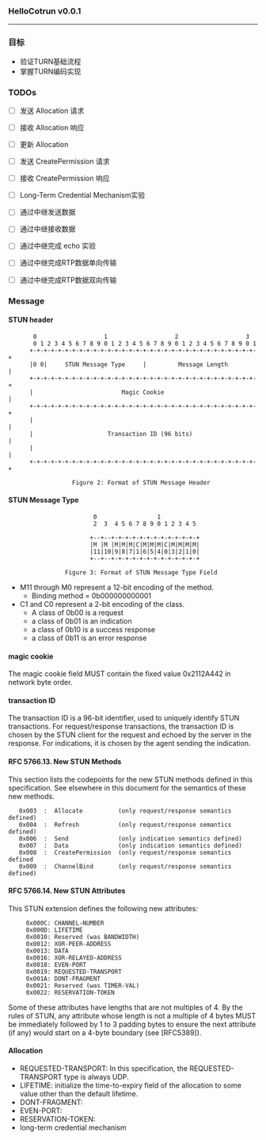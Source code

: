 ### HelloCotrun v0.0.1
---

### 目标
- 验证TURN基础流程
- 掌握TURN编码实现


### TODOs
- [ ] 发送 Allocation 请求
- [ ] 接收 Allocation 响应
- [ ] 更新 Allocation
- [ ] 发送 CreatePermission 请求
- [ ] 接收 CreatePermission 响应
- [ ] Long-Term Credential Mechanism实验
- [ ] 通过中继发送数据
- [ ] 通过中继接收数据
- [ ] 通过中继完成 echo 实验
- [ ] 通过中继完成RTP数据单向传输
- [ ] 通过中继完成RTP数据双向传输




### Message

#### STUN header 
```
       0                   1                   2                   3
       0 1 2 3 4 5 6 7 8 9 0 1 2 3 4 5 6 7 8 9 0 1 2 3 4 5 6 7 8 9 0 1
      +-+-+-+-+-+-+-+-+-+-+-+-+-+-+-+-+-+-+-+-+-+-+-+-+-+-+-+-+-+-+-+-+
      |0 0|     STUN Message Type     |         Message Length        |
      +-+-+-+-+-+-+-+-+-+-+-+-+-+-+-+-+-+-+-+-+-+-+-+-+-+-+-+-+-+-+-+-+
      |                         Magic Cookie                          |
      +-+-+-+-+-+-+-+-+-+-+-+-+-+-+-+-+-+-+-+-+-+-+-+-+-+-+-+-+-+-+-+-+
      |                                                               |
      |                     Transaction ID (96 bits)                  |
      |                                                               |
      +-+-+-+-+-+-+-+-+-+-+-+-+-+-+-+-+-+-+-+-+-+-+-+-+-+-+-+-+-+-+-+-+

                  Figure 2: Format of STUN Message Header
```

#### STUN Message Type
```
                        0                 1
                        2  3  4 5 6 7 8 9 0 1 2 3 4 5

                       +--+--+-+-+-+-+-+-+-+-+-+-+-+-+
                       |M |M |M|M|M|C|M|M|M|C|M|M|M|M|
                       |11|10|9|8|7|1|6|5|4|0|3|2|1|0|
                       +--+--+-+-+-+-+-+-+-+-+-+-+-+-+

                Figure 3: Format of STUN Message Type Field
```
- M11 through M0 represent a 12-bit encoding of the method.
  - Binding method = 0b000000000001
- C1 and C0 represent a 2-bit encoding of the class.
  - A class of 0b00 is a request
  - a class of 0b01 is an indication
  - a class of 0b10 is a success response
  - a class of 0b11 is an error response


#### magic cookie
The magic cookie field MUST contain the fixed value 0x2112A442 in network byte order.

#### transaction ID
The transaction ID is a 96-bit identifier, used to uniquely identify STUN transactions.
For request/response transactions, the transaction ID is chosen by the STUN client for 
the request and echoed by the server in the response.  For indications, it is chosen by
the agent sending the indication.


#### RFC 5766.13. New STUN Methods
   This section lists the codepoints for the new STUN methods defined in
   this specification.  See elsewhere in this document for the semantics
   of these new methods.
```
   0x003  :  Allocate          (only request/response semantics defined)
   0x004  :  Refresh           (only request/response semantics defined)
   0x006  :  Send              (only indication semantics defined)
   0x007  :  Data              (only indication semantics defined)
   0x008  :  CreatePermission  (only request/response semantics defined
   0x009  :  ChannelBind       (only request/response semantics defined)
```


#### RFC 5766.14. New STUN Attributes

   This STUN extension defines the following new attributes:
```
     0x000C: CHANNEL-NUMBER
     0x000D: LIFETIME
     0x0010: Reserved (was BANDWIDTH)
     0x0012: XOR-PEER-ADDRESS
     0x0013: DATA
     0x0016: XOR-RELAYED-ADDRESS
     0x0018: EVEN-PORT
     0x0019: REQUESTED-TRANSPORT
     0x001A: DONT-FRAGMENT
     0x0021: Reserved (was TIMER-VAL)
     0x0022: RESERVATION-TOKEN
```
   Some of these attributes have lengths that are not multiples of 4.
   By the rules of STUN, any attribute whose length is not a multiple of
   4 bytes MUST be immediately followed by 1 to 3 padding bytes to
   ensure the next attribute (if any) would start on a 4-byte boundary
   (see [RFC5389]).

#### Allocation
- REQUESTED-TRANSPORT: In this specification, the REQUESTED-TRANSPORT type is always UDP.
- LIFETIME: initialize the time-to-expiry field of the allocation to some value other than the default lifetime.
- DONT-FRAGMENT: 
- EVEN-PORT: 
- RESERVATION-TOKEN:
- long-term credential mechanism



